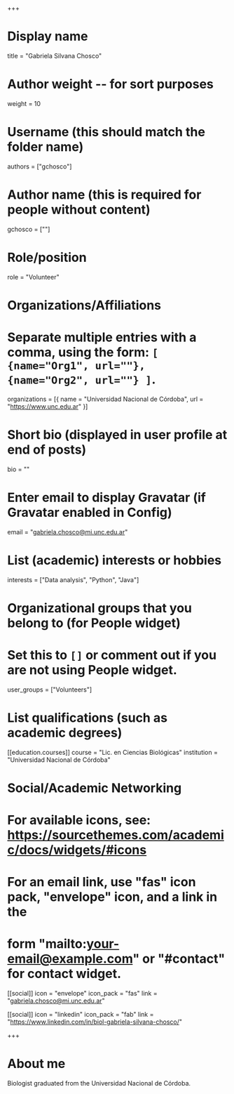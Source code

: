 +++
# Display name
title = "Gabriela Silvana Chosco"

# Author weight -- for sort purposes
weight = 10

# Username (this should match the folder name)
authors = ["gchosco"]

# Author name (this is required for people without content)
gchosco = [""]

# Role/position
role = "Volunteer"

# Organizations/Affiliations
#   Separate multiple entries with a comma, using the form: `[ {name="Org1", url=""}, {name="Org2", url=""} ]`.
organizations = [{ name = "Universidad Nacional de Córdoba", url = "https://www.unc.edu.ar" }]

# Short bio (displayed in user profile at end of posts)
bio = ""

# Enter email to display Gravatar (if Gravatar enabled in Config)
email = "gabriela.chosco@mi.unc.edu.ar"

# List (academic) interests or hobbies
interests = ["Data analysis", "Python", "Java"]

# Organizational groups that you belong to (for People widget)
#   Set this to `[]` or comment out if you are not using People widget.
user_groups = ["Volunteers"]

# List qualifications (such as academic degrees)
[[education.courses]]
course = "Lic. en Ciencias Biológicas"
institution = "Universidad Nacional de Córdoba"



# Social/Academic Networking
# For available icons, see: https://sourcethemes.com/academic/docs/widgets/#icons
#   For an email link, use "fas" icon pack, "envelope" icon, and a link in the
#   form "mailto:your-email@example.com" or "#contact" for contact widget.

[[social]]
  icon = "envelope"
  icon_pack = "fas"
  link = "gabriela.chosco@mi.unc.edu.ar"


[[social]]
  icon = "linkedin"
  icon_pack = "fab"
  link = "https://www.linkedin.com/in/biol-gabriela-silvana-chosco/"

+++

# About me 
Biologist graduated from the Universidad Nacional de Córdoba.